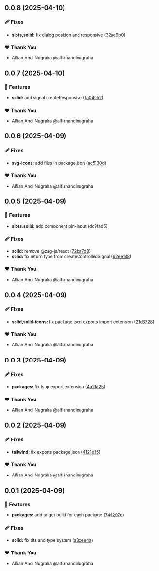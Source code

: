 ## 0.0.8 (2025-04-10)

### 🩹 Fixes

- **slots,solid:** fix dialog position and responsive ([32ae9b0](https://github.com/kedata-software/kedata-ui/commit/32ae9b0))

### ❤️ Thank You

- Alfian Andi Nugraha @alfianandinugraha

## 0.0.7 (2025-04-10)

### 🚀 Features

- **solid:** add signal createResponsive ([1a04052](https://github.com/kedata-software/kedata-ui/commit/1a04052))

### ❤️ Thank You

- Alfian Andi Nugraha @alfianandinugraha

## 0.0.6 (2025-04-09)

### 🩹 Fixes

- **svg-icons:** add files in package.json ([ac5130d](https://github.com/kedata-software/kedata-ui/commit/ac5130d))

### ❤️ Thank You

- Alfian Andi Nugraha @alfianandinugraha

## 0.0.5 (2025-04-09)

### 🚀 Features

- **slots,solid:** add component pin-input ([dc9fad5](https://github.com/kedata-software/kedata-ui/commit/dc9fad5))

### 🩹 Fixes

- **solid:** remove @zag-js/react ([72ba7d8](https://github.com/kedata-software/kedata-ui/commit/72ba7d8))
- **solid:** fix return type from createControlledSignal ([62ee148](https://github.com/kedata-software/kedata-ui/commit/62ee148))

### ❤️ Thank You

- Alfian Andi Nugraha @alfianandinugraha

## 0.0.4 (2025-04-09)

### 🩹 Fixes

- **solid,solid-icons:** fix package.json exports import extension ([21d3728](https://github.com/kedata-software/kedata-ui/commit/21d3728))

### ❤️ Thank You

- Alfian Andi Nugraha @alfianandinugraha

## 0.0.3 (2025-04-09)

### 🩹 Fixes

- **packages:** fix tsup export extension ([4a21a25](https://github.com/kedata-software/kedata-ui/commit/4a21a25))

### ❤️ Thank You

- Alfian Andi Nugraha @alfianandinugraha

## 0.0.2 (2025-04-09)

### 🩹 Fixes

- **tailwind:** fix exports package.json ([4121e35](https://github.com/kedata-software/kedata-ui/commit/4121e35))

### ❤️ Thank You

- Alfian Andi Nugraha @alfianandinugraha

## 0.0.1 (2025-04-09)

### 🚀 Features

- **packages:** add target build for each package ([749297c](https://github.com/kedata-software/kedata-ui/commit/749297c))

### 🩹 Fixes

- **solid:** fix dts and type system ([a3cee4a](https://github.com/kedata-software/kedata-ui/commit/a3cee4a))

### ❤️ Thank You

- Alfian Andi Nugraha @alfianandinugraha
